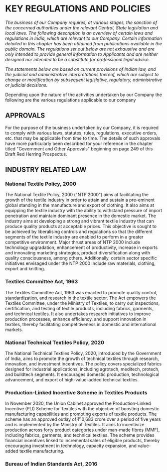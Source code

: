 # KEY REGULATIONS AND POLICIES

*The business of our Company requires, at various stages, the sanction of the concerned authorities under the relevant Central, State legislation and local laws. The following description is an overview of certain laws and regulations in India, which are relevant to our Company. Certain information detailed in this chapter has been obtained from publications available in the public domain. The regulations set out below are not exhaustive and are only intended to provide general information to Applicants and are neither designed nor intended to be a substitute for professional legal advice.*

*The statements below are based on current provisions of Indian law, and the judicial and administrative interpretations thereof, which are subject to change or modification by subsequent legislative, regulatory, administrative or judicial decisions.*

Depending upon the nature of the activities undertaken by our Company the following are the various regulations applicable to our company

## APPROVALS

For the purpose of the business undertaken by our Company, it is required to comply with various laws, statutes, rules, regulations, executive orders, etc. that may be applicable from time to time. The details of such approvals have more particularly been described for your reference in the chapter titled "Government and Other Approvals" beginning on page 249 of this Draft Red Herring Prospectus.

## INDUSTRY RELATED LAW

### National Textile Policy, 2000

The National Textile Policy, 2000 ("NTP 2000") aims at facilitating the growth of the textile industry in order to attain and sustain a pre-eminent global standing in the manufacture and export of clothing. It also aims at equipping the textile industry with the ability to withstand pressure of import penetration and maintain dominant presence in the domestic market. The industry aims at developing a strong and vibrant textile industry that can produce quality products at acceptable prices. This objective is sought to be achieved by liberalising controls and regulations so that the different segments of the textile industry are enabled to perform in a greater competitive environment. Major thrust areas of NTP 2000 include technology upgradation, enhancement of productivity, increase in exports and innovating marketing strategies, product diversification along with quality consciousness, among others. Additionally, certain sector specific initiatives envisaged under the NTP 2000 include raw materials, clothing, export and knitting.

### Textiles Committee Act, 1963

The Textiles Committee Act, 1963 was enacted to promote quality control, standardization, and research in the textile sector. The Act empowers the Textiles Committee, under the Ministry of Textiles, to carry out inspections, certification, and testing of textile products, including fabrics, garments, and technical textiles. It also undertakes research initiatives to improve production processes, enhance efficiency, and support innovation in textiles, thereby facilitating competitiveness in domestic and international markets.

### National Technical Textiles Policy, 2020

The National Technical Textiles Policy, 2020, introduced by the Government of India, aims to promote the growth of technical textiles through research, innovation, and investment incentives. The policy covers specialized fabrics designed for industrial applications, including agrotech, meditech, protech, and buildtech segments. It encourages domestic production, technological advancement, and export of high-value-added technical textiles.

### Production-Linked Incentive Scheme in Textiles Products

In November 2020, the Union Cabinet approved the Production-Linked Incentive (PLI) Scheme for Textiles with the objective of boosting domestic manufacturing capabilities and promoting exports of textile products. The scheme has an approved outlay of ₹10,683 crore over a period of five years and is implemented by the Ministry of Textiles. It aims to incentivize production across forty product categories under man-made fibres (MMF), including fabrics, garments, and technical textiles. The scheme provides financial incentives linked to incremental sales of eligible products, thereby encouraging investment in technology, capacity expansion, and value-added textile manufacturing.

### Bureau of Indian Standards Act, 2016